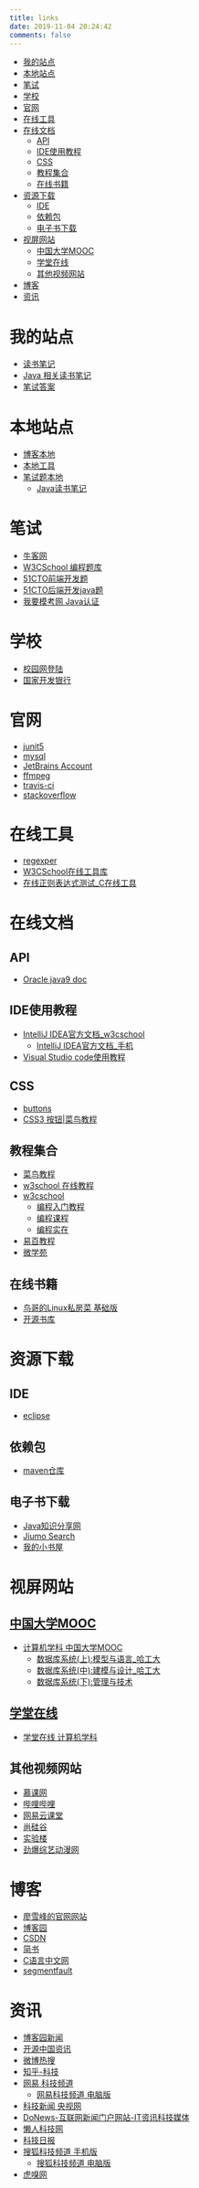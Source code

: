 ```yaml
---
title: links
date: 2019-11-04 20:24:42
comments: false
---
```

<p id='my_show'></p>
<div id='my_toc'>

- [我的站点](/blog/links/#我的站点)
- [本地站点](/blog/links/#本地站点)
- [笔试](/blog/links/#笔试)
- [学校](/blog/links/#学校)
- [官网](/blog/links/#官网)
- [在线工具](/blog/links/#在线工具)
- [在线文档](/blog/links/#在线文档)
    - [API](/blog/links/#API)
    - [IDE使用教程](/blog/links/#IDE使用教程)
    - [CSS](/blog/links/#CSS)
    - [教程集合](/blog/links/#教程集合)
    - [在线书籍](/blog/links/#在线书籍)
- [资源下载](/blog/links/#资源下载)
    - [IDE](/blog/links/#IDE)
    - [依赖包](/blog/links/#依赖包)
    - [电子书下载](/blog/links/#电子书下载)
- [视屏网站](/blog/links/#视屏网站)
    - [中国大学MOOC](/blog/links/#中国大学MOOC)
    - [学堂在线](/blog/links/#学堂在线)
    - [其他视频网站](/blog/links/#其他视频网站)
- [博客](/blog/links/#博客)
- [资讯](/blog/links/#资讯)

</div>
<script>
if (navigator.platform.toLowerCase() != 'android'){document.getElementById('my_toc').style.display = 'none';}
document.getElementById('my_show').innerText="navigator.userAgent: "+navigator.userAgent+"\n"+"navigator.platform: "+navigator.platform;
</script>

# 我的站点 #
- [读书笔记](https://lanlan2017.github.io/ReadingNotes/)
- [Java 相关读书笔记](https://lanlan2017.github.io/JavaReadingNotes/)
- [笔试答案](https://lanlan2017.github.io/exam/)

<div id="localhost">

# 本地站点 #
- [博客本地](http://127.0.0.1:4007/)
- [本地工具](http://127.0.0.1:4007/blog/tools/)
- [笔试题本地](http://localhost:4008/exam/)
    - [Java读书笔记](http://localhost:4010/JavaReadingNotes/)

</div>
<script>if (navigator.platform.toLowerCase() == 'android'){document.getElementById('localhost').style.display = 'none';}</script>

# 笔试
- [牛客网](http://m.nowcoder.com/)
- [W3CSchool 编程题库](https://www.w3cschool.cn/exam)
- [51CTO前端开发题](https://edu.51cto.com/t/exam/list/id-103.html)
- [51CTO后端开发java题](https://edu.51cto.com/t/exam/list/id-14.html)
- [我要模考网 Java认证](http://www.51mokao.com/testlist2.html?id=7386&tc=507386&keyid=&q=&listtype=&testdate=&testtype=&area=)

# 学校
- [校园网登陆](http://p.njupt.edu.cn/)
- [国家开发银行](http://www.csls.cdb.com.cn/)

# 官网 #
- [junit5](https://junit.org/junit5/)
- [mysql](https://www.mysql.com/cn/)
- [JetBrains Account](https://account.jetbrains.com/login)
- [ffmpeg](https://ffmpeg.org)
- [travis-ci](https://www.travis-ci.org)
- [stackoverflow](https://stackoverflow.com/)

# 在线工具
- [regexper](https://regexper.com/)
- [W3CSchool在线工具库](https://123.w3cschool.cn/webtools)
- [在线正则表达式测试_C在线工具](https://tool.oschina.net/regex/)

# 在线文档 #
## API
- [Oracle java9 doc](https://docs.oracle.com/javase/9/docs/api/java/lang/System.html)
## IDE使用教程 ##
- [IntelliJ IDEA官方文档_w3cschool](https://www.w3cschool.cn/intellij_idea_doc/)
    - [IntelliJ IDEA官方文档_手机](https://m.w3cschool.cn/intellij_idea_doc/)
- [Visual Studio code使用教程](https://www.w3cschool.cn/visualstudiocode/)

## CSS
- [buttons](https://www.bootcss.com/p/buttons/)
- [CSS3 按钮|菜鸟教程](https://www.runoob.com/css3/css3-buttons.html)

## 教程集合
- [菜鸟教程](https://www.runoob.com/)
- [w3school 在线教程](https://www.w3school.com.cn/)
- [w3cschool](https://www.w3cschool.cn/)
    - [编程入门教程](https://www.w3cschool.cn/tutorial)
    - [编程课程](https://www.w3cschool.cn/courses/)
    - [编程实在](https://www.w3cschool.cn/codecamp/list)
- [易百教程](https://www.yiibai.com/index.html)
- [微学苑](http://www.weixueyuan.net/)

## 在线书籍 ##
- [鸟哥的Linux私房菜 基础版](http://linux.vbird.org/linux_basic/)
- [开源书库](https://openingsource.org/1137/)

# 资源下载 #
## IDE ##
- [eclipse](https://www.eclipse.org/downloads/packages/)

## 依赖包 ##
- [maven仓库](https://mvnrepository.com/)

## 电子书下载 ##
- [Java知识分享网](http://www.java1234.com/)
- [Jiumo Search](https://www.jiumodiary.com/)
- [我的小书屋](mebook.cc)

# 视屏网站 #
## [中国大学MOOC](https://www.icourse163.org) ##
- [计算机学科 中国大学MOOC](https://www.icourse163.org/channel/3002.htm)
    - [数据库系统(上):模型与语言_哈工大](https://www.icourse163.org/course/HIT-1001516002)
    - [数据库系统(中):建模与设计_哈工大](https://www.icourse163.org/learn/HIT-1001554030)
    - [数据库系统(下):管理与技术](https://www.icourse163.org/course/HIT-1001578001)

## [学堂在线](https://next.xuetangx.com/) ##
- [学堂在线 计算机学科](https://next.xuetangx.com/search?query=&org=&classify=1&type=&status=&page=1)

## 其他视频网站 ##
- [慕课网](https://www.imooc.com/)
- [哔哩哔哩](https://www.bilibili.com/)
- [网易云课堂](https://study.163.com/)
- [尚硅谷](http://www.atguigu.com/download.shtml)
- [实验楼](https://www.shiyanlou.com)
- [劲爆综艺动漫网](https://kan.jinbaozy.com/)

# 博客 #
- [廖雪峰的官网网站](https://www.liaoxuefeng.com/)
- [博客园](https://www.cnblogs.com/)
- [CSDN](https://www.csdn.net/)
- [简书](https://www.jianshu.com/)
- [C语言中文网](http://c.biancheng.net/)
- [segmentfault](https://segmentfault.com/)

# 资讯 #
- [博客园新闻](https://www.cnblogs.com/news/)
- [开源中国资讯](https://www.oschina.net/news/industry)
- [微博热搜](https://s.weibo.com/top/summary)
- [知乎-科技](https://www.zhihu.com/mweb-keji)
- [网易 科技频道](https://3g.163.com/touch/tech/)
    - [网易科技频道 电脑版](https://tech.163.com/)
- [科技新闻 央视网](http://news.cctv.com/tech/mobile/)
- [DoNews-互联网新闻门户网站-IT资讯科技媒体](http://3g.donews.com/)
- [懒人科技网](http://www.lazykeji.com/m/list.php?tid=76)
- [科技日报](http://digitalpaper.stdaily.com/)
- [搜狐科技频道 手机版](https://m.sohu.com/ch/30/)
    - [搜狐科技频道 电脑版](http://it.sohu.com/)
- [虎嗅网](https://m.huxiu.com/)